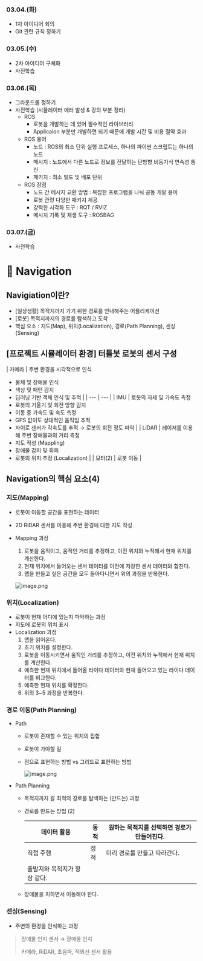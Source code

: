 ### 03.04.(화)

- 1차 아이디어 회의
- Git 관련 규칙 정하기

### 03.05.(수)

- 2차 아이디어 구체화
- 사전학습

### 03.06.(목)

- 그라운드롤 정하기
- 사전학습 (시뮬레이터 에러 발생 & 강의 부분 정리)
    - ROS
        - 로봇을 개발하는 데 있어 필수적인 라이브러리
        - Applicaion 부분만 개발하면 되기 때문에 개발 시간 및 비용 절약 효과
    - ROS 용어
        - 노드 : ROS의 최소 단위 실행 프로세스, 하나의 파이썬 스크립트는 하나의 노드
        - 메시지 : 노드에서 다른 노드로 정보를 전달하는 단방향 비동기식 연속성 통신
        - 패키지 : 최소 빌드 및 배포 단위
    - ROS 장점
        - 노드 간 메시지 교환 방법 : 복잡한 프로그램을 나눠 공동 개발 용이
        - 로봇 관련 다양한 패키지 제공
        - 강력한 시각화 도구 : RQT / RVIZ
        - 메시지 기록 및 재생 도구 : ROSBAG

### 03.07.(금)

- 사전학습

# 📍 Navigation

## Navigiation이란?

- [일상생활] 목적지까지 가기 위한 경로를 안내해주는 어플리케이션
- [로봇] 목적지까지의 경로를 탐색하고 도착
- 핵심 요소 : 지도(Map), 위치(Localization), 경로(Path Planning), 센싱(Sensing)

## [프로젝트 시뮬레이터 환경] 터틀봇 로봇의 센서 구성

| 카메라 | 주변 환경을 시각적으로 인식
- 물체 및 장애물 인식
- 색상 및 패턴 감지
- 딥러닝 기반 객체 인식 및 추적 |
| --- | --- |
| IMU | 로봇의 자세 및 가속도 측정
- 로봇의 기울기 및 회전 방향 감지
- 이동 중 가속도 및 속도 측정
- GPS 없이도 상대적인 움직임 추적
- 자이로 센서가 각속도를 추적 → 로봇의 회전 정도 파악 |
| LiDAR | 레이저를 이용해 주변 장애물과의 거리 측정
- 지도 작성 (Mappling)
- 장애물 감지 및 회피
- 로봇의 위치 추정 (Localization) |
| 모터(2) | 로봇 이동 |

## Navigation의 핵심 요소(4)

### 지도(Mapping)

- 로봇이 이동할 공간을 표현하는 데이터
- 2D RiDAR 센서를 이용해 주변 환경에 대한 지도 작성
- Mapping 과정
    1. 로봇을 움직이고, 움직인 거리를 추정하고, 이전 위치와 누적해서 현재 위치를 계산한다.
    2. 현재 위치에서 들어오는 센서 테이터를 이전에 저장한 센서 데이터와 합친다.
    3. 맵을 만들고 싶은 공간을 모두 돌아다니면서 위의 과정을 반복한다.
    
    ![image.png](attachment:06cc11c6-1599-42f9-8895-505c13738e57:image.png)
    

### 위치(Localization)

- 로봇이 현재 어디에 있는지 파악하는 과정
- 지도에 로봇의 위치 표시
- Localization 과정
    1. 맵을 읽어온다.
    2. 초기 위치를 설정한다.
    3. 로봇을 이동시키면서 움직인 거리를 추정하고, 이전 위치와 누적해서 현재 위치를 계산한다.
    4. 예측한 현재 위치에서 들어올 라이다 데이터와 현재 들어오고 있는 라이다 데이터를 비교한다.
    5. 예측한 현재 위치를 확정한다.
    6. 위의 3~5 과정을 반복한다.

### 경로 이동(Path Planning)

- Path
    - 로봇이 존재할 수 있는 위치의 집합
    - 로봇이 가야할 길
    - 점으로 표현하는 방법 vs 그리드로 표현하는 방법
        
        ![image.png](attachment:384653dd-cee6-4a46-9d96-c3faef172108:image.png)
        
- Path Planning
    - 목적지까지 갈 최적의 경로를 탐색하는 (만드는) 과정
    - 경로를 만드는 방법 (2)
        
        
        | 데이터 활용 | 동적 | 원하는 목적지를 선택하면 경로가 만들어진다. |
        | --- | --- | --- |
        | 직접 주행 | 정적 | 미리 경로를 만들고 따라간다.
        출발지와 목적지가 항상 같다. |
    - 장애물을 피하면서 이동해야 한다.

### 센싱(Sensing)

- 주변의 환경을 인식하는 과정

> 장애물 인지 센서 → 장애물 인지
> 
> 
> 카메라, RiDAR, 초음파, 적외선 센서 활용
>